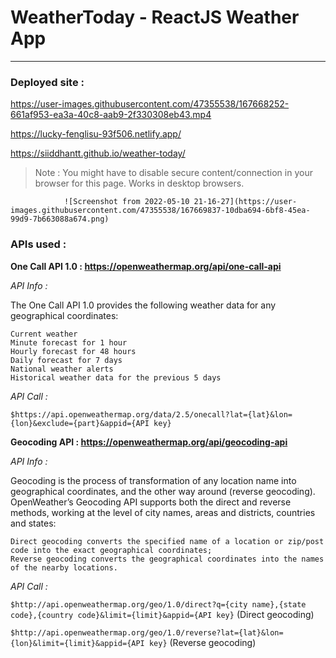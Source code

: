 # WeatherToday - ReactJS Weather App
---
### Deployed site : 


https://user-images.githubusercontent.com/47355538/167668252-661af953-ea3a-40c8-aab9-2f330308eb43.mp4


https://lucky-fenglisu-93f506.netlify.app/

https://siiddhantt.github.io/weather-today/
                
>Note : You might have to disable secure content/connection in your browser for this page. Works in desktop browsers.


                ![Screenshot from 2022-05-10 21-16-27](https://user-images.githubusercontent.com/47355538/167669837-10dba694-6bf8-45ea-99d9-7b663088a674.png)


### APIs used :

**One Call API 1.0 : https://openweathermap.org/api/one-call-api**

*API Info :*

The One Call API 1.0 provides the following weather data for any geographical coordinates:

    Current weather
    Minute forecast for 1 hour
    Hourly forecast for 48 hours
    Daily forecast for 7 days
    National weather alerts
    Historical weather data for the previous 5 days
    
*API Call :*

`$https://api.openweathermap.org/data/2.5/onecall?lat={lat}&lon={lon}&exclude={part}&appid={API key}`

**Geocoding API : https://openweathermap.org/api/geocoding-api**

*API Info :*

Geocoding is the process of transformation of any location name into geographical coordinates, and the other way around (reverse geocoding). OpenWeather’s Geocoding API supports both the direct and reverse methods, working at the level of city names, areas and districts, countries and states:

    Direct geocoding converts the specified name of a location or zip/post code into the exact geographical coordinates;
    Reverse geocoding converts the geographical coordinates into the names of the nearby locations.

*API Call :*

`$http://api.openweathermap.org/geo/1.0/direct?q={city name},{state code},{country code}&limit={limit}&appid={API key}` (Direct geocoding)

`$http://api.openweathermap.org/geo/1.0/reverse?lat={lat}&lon={lon}&limit={limit}&appid={API key}` (Reverse geocoding)
